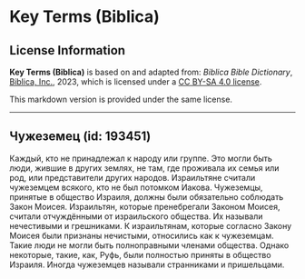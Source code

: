 # Key Terms (Biblica)

## License Information

**Key Terms (Biblica)** is based on and adapted from: _Biblica Bible Dictionary_, [Biblica, Inc.](https://www.biblica.com/), 2023, which is licensed under a [CC BY-SA 4.0 license](https://creativecommons.org/licenses/by-sa/4.0/legalcode.en).

This markdown version is provided under the same license.



--------------------------------

## Чужеземец (id: 193451)

Каждый, кто не принадлежал к народу или группе. Это могли быть люди, жившие в других землях, не там, где проживала их семья или род, или представители других народов. Израильтяне считали чужеземцем всякого, кто не был потомком Иакова. Чужеземцы, принятые в общество Израиля, должны были обязательно соблюдать Закон Моисея. Израильтян, которые пренебрегали Законом Моисея, считали отчуждёнными от израильского общества. Их называли нечестивыми и грешниками. К израильтянам, которые согласно Закону Моисея были признаны нечистыми, относились как к чужеземцам. Такие люди не могли быть полноправными членами общества. Однако некоторые, такие, как, Руфь, были полностью приняты в общество Израиля. Иногда чужеземцев называли странниками и пришельцами.


